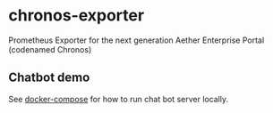 <!--
SPDX-FileCopyrightText: 2019-present Open Networking Foundation <info@opennetworking.org>

SPDX-License-Identifier: Apache-2.0
-->
# chronos-exporter
Prometheus Exporter for the next generation Aether Enterprise Portal (codenamed Chronos)

## Chatbot demo
See [docker-compose](./docker-compose/README.md) for how to run chat bot server locally.